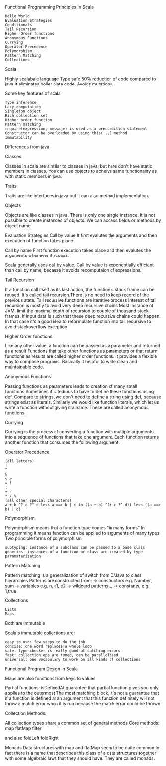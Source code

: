 Functional Programming Principles in Scala
    
    Hello World
    Evaluation Strategies
    Conditionals
    Tail Recursion
    Higher Order functions
    Anonymous Functions
    Currying
    Operator Precedence
    Polymorphism
    Pattern Matching
    Collections

Scala

Highly scalabale language
Type safe
50% reduction of code compared to java
It eliminates boiler plate code.
Avoids mutations.

Some key features of scala
    
    Type inference
    Lazy computation
    Singleton object
    Rich collection set
    Higher order function
    Pattern matching
    require(expression, message) is used as a precondition statement
    Constructor can be overloaded by using this(...) method
    Immutability

Differences from java

Classes

Classes in scala are similiar to classes in java, but here don't have static members in classes. You can use objects to acheive same functionality as with static members in java.

Traits

Traits are like interfaces in java but it can also method implementation.

Objects

Objects are like classes in java. There is only one single instance. It is not possible to create instances of objects. We can access fields or methods by object name.

Evaluation Strategies
Call by value
It first evalutes the arguments and then execution of function takes place

Call by name
First function execution takes place and then evalutes the arguments whenever it access.

Scala generally uses call by value. Call by value is exponentially efficient than call by name, because it avoids recomputaion of expressions.

Tail Recursion

If a function call itself as its last action, the function's stack frame can be reused. It's called tail recursion.There is no need to keep record of the previous state.
Tail recursive functions are iterative process
Interest of tail recursion is mostly to avoid very deep recursive chains
Most instance of JVM, limit the maximal depth of recursion to couple of thousand stack frames. If input data is such that these deep recursive chains could happen. In that case it's a good idea to reformulate function into tail recursive to avoid stackoverflow exception

Higher Order functions

Like any other value, a function can be passed as a parameter and returned as a result
Functions that take other functions as parameters or that return functions as results are called higher order functions.
It provides a flexible way to compose programs. Basically it helpful to write clean and maintainable code.

Anonymous Functions

Passing functions as parameters leads to creation of many small functions.Sometimes it is tedious to have to define these functions using def.
Compare to strings, we don't need to define a string using def, because strings exist as literals. Similarly we would like function literals,
which let us write a function without giving it a name. These are called anonymous functions.

Currying

Currying is the process of converting a function with multiple arguments into a sequence of functions that take one argument. Each function returns another function that consumes the following argument.

Operator Precedence

    (all letters)
    |
    ^
    &
    < >
    = !
    :
    + -
    * / %
    (all other special characters)
    a + b ^? c ?^ d less a ==> b | c to ((a + b) ^?( c ?^ d)) less ((a ==> b) | c)


Polymorphism

Polymorphism means that a function type comes "in many forms"
In programming it means function can be applied to arguments of many types
Two principle forms of polymorphism

    subtyping: instance of a subclass can be passed to a base class
    generics: instances of a function or class are created by type paramaterization

Pattern Matching

Pattern matching is a generalization of switch from C/Java to class hierarchies
Patterns are constructed from:
  -> constructors e.g. Number, sum
  -> variables e.g. n, e1, e2
  -> wildcard patterns _,
  -> constants, e.g. 1,true

Collections

    Lists
    Maps
Both are immutable

Scala's immutable collections are:

    easy to use: few steps to do the job
    concise: one word replaces a whole loop
    safe: type checker is really good at catching errors
    fast: collection ops are tuned, can be parallelized
    universal: one vocabulary to work on all kinds of collections


Functional Program Design in Scala

Maps are also functions from keys to values

Partial functions:
isDefinedAt guarantee that partial function gives you only applies to the outermost The most matching block, it's not a guarantee that if a function is defined at an argument that this function definitely will not throw a match error when it is run because the match error could be thrown

Collection Methods:

All collection types share a common set of general methods
Core methods:
map
flatMap
filter

and also
foldLeft
foldRight


Monads
Data structures with map and flatMap seem to be quite common
In fact there is a name that describes this class of a data structures together with some algebraic laws that they should have. They are called monads.
